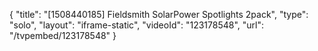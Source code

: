 {
    "title": "[1508440185] Fieldsmith SolarPower Spotlights 2pack",
    "type": "solo",
    "layout": "iframe-static",
    "videoId": "123178548",
    "url": "\/tvpembed\/123178548"
}
